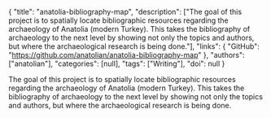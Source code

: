 {
  "title": "anatolia-bibliography-map",
  "description": ["The goal of this project is to spatially locate bibliographic resources regarding the archaeology of Anatolia (modern Turkey). This takes the bibliography of archaeology to the next level by showing not only the topics and authors, but where the archaeological research is being done."],
  "links": {
    "GitHub": "https://github.com/anatolian/anatolia-bibliography-map"
  },
  "authors": ["anatolian"],
  "categories": [null],
  "tags": ["Writing"],
  "doi": null
}

<!-- Generated by csv2md.R – do not edit by hand -->

The goal of this project is to spatially locate bibliographic resources regarding the archaeology of Anatolia (modern Turkey). This takes the bibliography of archaeology to the next level by showing not only the topics and authors, but where the archaeological research is being done.